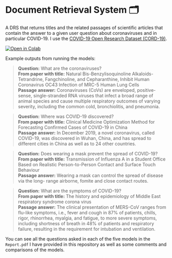 # Document Retrieval System 🗂️

A DRS that returns titles and the related passages of scientific articles that contain the answer to a given user question about coronaviruses and in particular COVID-19. I use the [COVID-19 Open Research Dataset (CORD-19)](https://www.semanticscholar.org/cord19).

[![Open in Colab](https://colab.research.google.com/assets/colab-badge.svg)](https://colab.research.google.com/drive/1Qi_dK-S6spqYDsa18-pgAK_klPBuWjBp?usp=sharing) 


Example outputs from running the models:

> **Question:** What are the coronaviruses?  
  **From paper with title:** Natural Bis-Benzylisoquinoline Alkaloids-Tetrandrine, Fangchinoline, and Cepharanthine, Inhibit Human Coronavirus OC43 Infection of MRC-5 Human Lung Cells  
  **Passage answer:** Coronaviruses (CoVs) are enveloped, positive-sense, single-stranded RNA viruses that infect a broad range of animal species and cause multiple respiratory outcomes of varying severity, including the common cold, bronchiolitis, and pneumonia.
  
> **Question:** Where was COVID-19 discovered?  
  **From paper with title:** Clinical Medicine Optimization Method for Forecasting Confirmed Cases of COVID-19 in China  
  **Passage answer:** In December 2019, a novel coronavirus, called COVID-19, was discovered in Wuhan, China, and has spread to different cities in China as well as to 24 other countries.  
  
> **Question:** Does wearing a mask prevent the spread of COVID-19?  
  **From paper with title:** Transmission of Influenza A in a Student Office Based on Realistic Person-to-Person Contact and Surface Touch Behaviour  
  **Passage answer:** Wearing a mask can control the spread of disease via the long- range airborne, fomite and close contact routes.
  
> **Question:** What are the symptoms of COVID-19?  
  **From paper with title:** The history and epidemiology of Middle East respiratory syndrome corona virus  
  **Passage answer:** The clinical presentation of MERS-CoV ranges from flu-like symptoms, i.e., fever and cough in 87% of patients, chills, rigor, rhinorrhea, myalgia, and fatigue, to more severe symptoms, including shortness of breath in 48% of patients and respiratory failure, resulting in the requirement for intubation and ventilation.

You can see all the questions asked in each of the five models in the `Report.pdf` I have provided in this repository as well as some comments and comparisons of the models.
